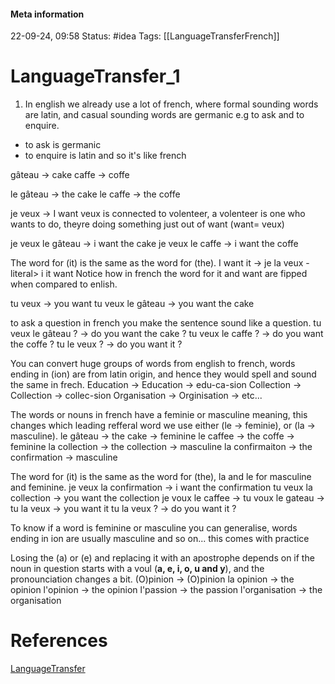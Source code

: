 #### Meta information
22-09-24, 09:58
Status: #idea
Tags: [[LanguageTransferFrench]]





# LanguageTransfer_1

1) In english we already use a lot of french, where
formal sounding words are latin, and casual sounding words are germanic e.g to ask and to enquire.
- to ask is germanic
- to enquire is latin and so it's like french 


gâteau -> cake
caffe -> coffe

le gâteau -> the cake
le caffe -> the coffe

je veux -> I want
veux is connected to volenteer, a volenteer is one who wants to do, theyre doing something just out of want (want= veux)

je veux le gâteau -> i want the cake
je veux le caffe -> i want the coffe

The word for (it) is the same as the word for (the).
I want it -> je la veux -literal> i it want
Notice how in french the word for it and want are fipped when compared to enlish.

tu veux -> you want
tu veux le gâteau -> you want the cake

to ask a question in french you make the sentence sound like a question.
tu veux le gâteau ? -> do you want the cake ? 
tu veux le caffe ? -> do you want the coffe ?
tu le veux ? -> do you want it ? 

You can convert huge groups of words from english to french, words ending in (ion) are from latin origin, and hence they would spell and sound the same in frech.
Education -> Education -> edu-ca-sion
Collection -> Collection -> collec-sion
Organisation -> Orginisation ->
etc...

The words or nouns in french have a feminie or masculine meaning, this changes which leading refferal word we use either (le -> feminie),  or (la -> masculine).
le gâteau -> the cake -> feminine
le caffee -> the coffe -> feminine
la collection -> the collection -> masculine
la confirmaiton -> the confirmation -> masculine

The word for (it) is the same as the word for (the), la and le for masculine and feminine.
je veux la confirmation -> i want the confirmation
tu veux la collection -> you want the collection
je voux le caffee ->
tu voux le gateau -> 
tu la veux -> you want it
tu la veux ? -> do you want it ? 

To know if a word is feminine or masculine you can generalise, words ending in ion are usually masculine and so on... this comes with practice

Losing the (a) or (e) and replacing it with an apostrophe depends on if the noun in question starts with a voul (**a, e, i, o, u and y**), and the pronounciation changes a bit.
(O)pinion -> (O)pinion
la opinion -> the opinion 
l'opinion -> the opinion
l'passion -> the passion
l'organisation -> the organisation

# References
[LanguageTransfer](https://www.youtube.com/watch?v=LsG_0hyr_ro&list=PLeA5t3dWTWvvZln1pJ-Ij8xOmS_3zH-4j&ab_channel=LanguageTransfer)